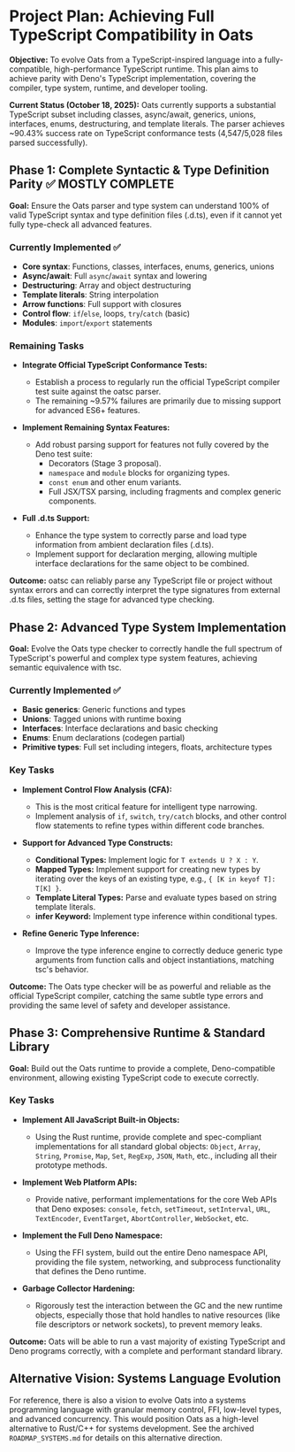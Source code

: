 # Project Plan: Achieving Full TypeScript Compatibility in Oats

**Objective:** To evolve Oats from a TypeScript-inspired language into a fully-compatible, high-performance TypeScript runtime. This plan aims to achieve parity with Deno's TypeScript implementation, covering the compiler, type system, runtime, and developer tooling.

**Current Status (October 18, 2025):** Oats currently supports a substantial TypeScript subset including classes, async/await, generics, unions, interfaces, enums, destructuring, and template literals. The parser achieves ~90.43% success rate on TypeScript conformance tests (4,547/5,028 files parsed successfully).

## Phase 1: Complete Syntactic & Type Definition Parity ✅ MOSTLY COMPLETE

**Goal:** Ensure the Oats parser and type system can understand 100% of valid TypeScript syntax and type definition files (.d.ts), even if it cannot yet fully type-check all advanced features.

### Currently Implemented ✅
- **Core syntax**: Functions, classes, interfaces, enums, generics, unions
- **Async/await**: Full `async`/`await` syntax and lowering
- **Destructuring**: Array and object destructuring
- **Template literals**: String interpolation
- **Arrow functions**: Full support with closures
- **Control flow**: `if`/`else`, loops, `try`/`catch` (basic)
- **Modules**: `import`/`export` statements

### Remaining Tasks
- **Integrate Official TypeScript Conformance Tests:**
  - Establish a process to regularly run the official TypeScript compiler test suite against the oatsc parser.
  - The remaining ~9.57% failures are primarily due to missing support for advanced ES6+ features.

- **Implement Remaining Syntax Features:**
  - Add robust parsing support for features not fully covered by the Deno test suite:
    - Decorators (Stage 3 proposal).
    - `namespace` and `module` blocks for organizing types.
    - `const enum` and other enum variants.
    - Full JSX/TSX parsing, including fragments and complex generic components.

- **Full .d.ts Support:**
  - Enhance the type system to correctly parse and load type information from ambient declaration files (.d.ts).
  - Implement support for declaration merging, allowing multiple interface declarations for the same object to be combined.

**Outcome:** oatsc can reliably parse any TypeScript file or project without syntax errors and can correctly interpret the type signatures from external .d.ts files, setting the stage for advanced type checking.

## Phase 2: Advanced Type System Implementation

**Goal:** Evolve the Oats type checker to correctly handle the full spectrum of TypeScript's powerful and complex type system features, achieving semantic equivalence with tsc.

### Currently Implemented ✅
- **Basic generics**: Generic functions and types
- **Unions**: Tagged unions with runtime boxing
- **Interfaces**: Interface declarations and basic checking
- **Enums**: Enum declarations (codegen partial)
- **Primitive types**: Full set including integers, floats, architecture types

### Key Tasks

- **Implement Control Flow Analysis (CFA):**
  - This is the most critical feature for intelligent type narrowing.
  - Implement analysis of `if`, `switch`, `try/catch` blocks, and other control flow statements to refine types within different code branches.

- **Support for Advanced Type Constructs:**
  - **Conditional Types:** Implement logic for `T extends U ? X : Y`.
  - **Mapped Types:** Implement support for creating new types by iterating over the keys of an existing type, e.g., `{ [K in keyof T]: T[K] }`.
  - **Template Literal Types:** Parse and evaluate types based on string template literals.
  - **infer Keyword:** Implement type inference within conditional types.

- **Refine Generic Type Inference:**
  - Improve the type inference engine to correctly deduce generic type arguments from function calls and object instantiations, matching tsc's behavior.

**Outcome:** The Oats type checker will be as powerful and reliable as the official TypeScript compiler, catching the same subtle type errors and providing the same level of safety and developer assistance.

## Phase 3: Comprehensive Runtime & Standard Library

**Goal:** Build out the Oats runtime to provide a complete, Deno-compatible environment, allowing existing TypeScript code to execute correctly.

### Key Tasks

- **Implement All JavaScript Built-in Objects:**
  - Using the Rust runtime, provide complete and spec-compliant implementations for all standard global objects: `Object`, `Array`, `String`, `Promise`, `Map`, `Set`, `RegExp`, `JSON`, `Math`, etc., including all their prototype methods.

- **Implement Web Platform APIs:**
  - Provide native, performant implementations for the core Web APIs that Deno exposes: `console`, `fetch`, `setTimeout`, `setInterval`, `URL`, `TextEncoder`, `EventTarget`, `AbortController`, `WebSocket`, etc.

- **Implement the Full Deno Namespace:**
  - Using the FFI system, build out the entire Deno namespace API, providing the file system, networking, and subprocess functionality that defines the Deno runtime.

- **Garbage Collector Hardening:**
  - Rigorously test the interaction between the GC and the new runtime objects, especially those that hold handles to native resources (like file descriptors or network sockets), to prevent memory leaks.

**Outcome:** Oats will be able to run a vast majority of existing TypeScript and Deno programs correctly, with a complete and performant standard library.

## Alternative Vision: Systems Language Evolution

For reference, there is also a vision to evolve Oats into a systems programming language with granular memory control, FFI, low-level types, and advanced concurrency. This would position Oats as a high-level alternative to Rust/C++ for systems development. See the archived `ROADMAP_SYSTEMS.md` for details on this alternative direction.
